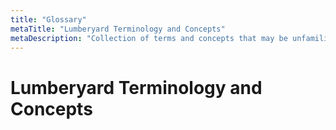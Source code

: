 ```yaml
---
title: "Glossary"
metaTitle: "Lumberyard Terminology and Concepts"
metaDescription: "Collection of terms and concepts that may be unfamiliar to users"
---
```

# Lumberyard Terminology and Concepts
